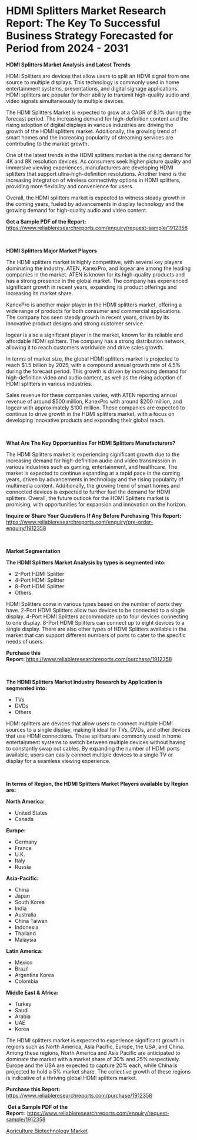 <p><h1>HDMI Splitters Market Research Report: The Key To Successful Business Strategy Forecasted for Period from 2024 - 2031</h1></p><p><strong>HDMI Splitters Market Analysis and Latest Trends</strong></p>
<p><p>HDMI Splitters are devices that allow users to split an HDMI signal from one source to multiple displays. This technology is commonly used in home entertainment systems, presentations, and digital signage applications. HDMI splitters are popular for their ability to transmit high-quality audio and video signals simultaneously to multiple devices.</p><p>The HDMI Splitters Market is expected to grow at a CAGR of 8.1% during the forecast period. The increasing demand for high-definition content and the rising adoption of digital displays in various industries are driving the growth of the HDMI splitters market. Additionally, the growing trend of smart homes and the increasing popularity of streaming services are contributing to the market growth.</p><p>One of the latest trends in the HDMI splitters market is the rising demand for 4K and 8K resolution devices. As consumers seek higher picture quality and immersive viewing experiences, manufacturers are developing HDMI splitters that support ultra-high-definition resolutions. Another trend is the increasing integration of wireless connectivity options in HDMI splitters, providing more flexibility and convenience for users.</p><p>Overall, the HDMI splitters market is expected to witness steady growth in the coming years, fueled by advancements in display technology and the growing demand for high-quality audio and video content.</p></p>
<p><strong>Get a Sample PDF of the Report:&nbsp;</strong> <a href="https://www.reliableresearchreports.com/enquiry/request-sample/1912358">https://www.reliableresearchreports.com/enquiry/request-sample/1912358</a></p>
<p>&nbsp;</p>
<p><strong>HDMI Splitters Major Market Players</strong></p>
<p><p>The HDMI splitters market is highly competitive, with several key players dominating the industry. ATEN, KanexPro, and Iogear are among the leading companies in the market. ATEN is known for its high-quality products and has a strong presence in the global market. The company has experienced significant growth in recent years, expanding its product offerings and increasing its market share.</p><p>KanexPro is another major player in the HDMI splitters market, offering a wide range of products for both consumer and commercial applications. The company has seen steady growth in recent years, driven by its innovative product designs and strong customer service.</p><p>Iogear is also a significant player in the market, known for its reliable and affordable HDMI splitters. The company has a strong distribution network, allowing it to reach customers worldwide and drive sales growth.</p><p>In terms of market size, the global HDMI splitters market is projected to reach $1.5 billion by 2025, with a compound annual growth rate of 4.5% during the forecast period. This growth is driven by increasing demand for high-definition video and audio content, as well as the rising adoption of HDMI splitters in various industries.</p><p>Sales revenue for these companies varies, with ATEN reporting annual revenue of around $500 million, KanexPro with around $200 million, and Iogear with approximately $100 million. These companies are expected to continue to drive growth in the HDMI splitters market, with a focus on developing innovative products and expanding their global reach.</p></p>
<p>&nbsp;</p>
<p><strong>What Are The Key Opportunities For HDMI Splitters Manufacturers?</strong></p>
<p><p>The HDMI Splitters market is experiencing significant growth due to the increasing demand for high-definition audio and video transmission in various industries such as gaming, entertainment, and healthcare. The market is expected to continue expanding at a rapid pace in the coming years, driven by advancements in technology and the rising popularity of multimedia content. Additionally, the growing trend of smart homes and connected devices is expected to further fuel the demand for HDMI splitters. Overall, the future outlook for the HDMI Splitters market is promising, with opportunities for expansion and innovation on the horizon.</p></p>
<p><strong>Inquire or Share Your Questions If Any Before Purchasing This Report:</strong> <a href="https://www.reliableresearchreports.com/enquiry/pre-order-enquiry/1912358">https://www.reliableresearchreports.com/enquiry/pre-order-enquiry/1912358</a></p>
<p>&nbsp;</p>
<p><strong>Market Segmentation</strong></p>
<p><strong>The HDMI Splitters Market Analysis by types is segmented into:</strong></p>
<p><ul><li>2-Port HDMI Splitter</li><li>4-Port HDMI Splitter</li><li>8-Port HDMI Splitter</li><li>Others</li></ul></p>
<p><p>HDMI Splitters come in various types based on the number of ports they have. 2-Port HDMI Splitters allow two devices to be connected to a single display. 4-Port HDMI Splitters accommodate up to four devices connecting to one display. 8-Port HDMI Splitters can connect up to eight devices to a single display. There are also other types of HDMI Splitters available in the market that can support different numbers of ports to cater to the specific needs of users.</p></p>
<p><strong>Purchase this Report:&nbsp;</strong><a href="https://www.reliableresearchreports.com/purchase/1912358">https://www.reliableresearchreports.com/purchase/1912358</a></p>
<p>&nbsp;</p>
<p><strong>The HDMI Splitters Market Industry Research by Application is segmented into:</strong></p>
<p><ul><li>TVs</li><li>DVDs</li><li>Others</li></ul></p>
<p><p>HDMI splitters are devices that allow users to connect multiple HDMI sources to a single display, making it ideal for TVs, DVDs, and other devices that use HDMI connections. These splitters are commonly used in home entertainment systems to switch between multiple devices without having to constantly swap out cables. By expanding the number of HDMI ports available, users can easily connect multiple devices to a single TV or display for a seamless viewing experience.</p></p>
<p>&nbsp;</p>
<p><strong>In terms of Region, the HDMI Splitters Market Players available by Region are:</strong></p>
<p>
    <p> <strong> North America: </strong>
        <ul>
            <li>United States</li>
            <li>Canada</li>
        </ul>
        </p> 
    <p> <strong> Europe: </strong>
        <ul>
            <li>Germany</li>
            <li>France</li>
            <li>U.K.</li>
            <li>Italy</li>
            <li>Russia</li>
        </ul>
        </p> 
    <p> <strong> Asia-Pacific: </strong>
        <ul>
            <li>China</li>
            <li>Japan</li>
            <li>South Korea</li>
            <li>India</li>
            <li>Australia</li>
            <li>China Taiwan</li>
            <li>Indonesia</li>
            <li>Thailand</li>
            <li>Malaysia</li>
        </ul>
        </p> 
    <p> <strong> Latin America: </strong>
        <ul>
            <li>Mexico</li>
            <li>Brazil</li>
            <li>Argentina Korea</li>
            <li>Colombia</li>
        </ul>
        </p> 
    <p> <strong> Middle East & Africa: </strong>
        <ul>
            <li>Turkey</li>
            <li>Saudi</li>
            <li>Arabia</li>
            <li>UAE</li>
            <li>Korea</li>
        </ul>
    </p>
    </p>
<p><p>The HDMI splitters market is expected to experience significant growth in regions such as North America, Asia Pacific, Europe, the USA, and China. Among these regions, North America and Asia Pacific are anticipated to dominate the market with a market share of 30% and 25% respectively. Europe and the USA are expected to capture 20% each, while China is projected to hold a 5% market share. The collective growth of these regions is indicative of a thriving global HDMI splitters market.</p></p>
<p><strong>Purchase this Report: </strong><a href="https://www.reliableresearchreports.com/purchase/1912358">https://www.reliableresearchreports.com/purchase/1912358</a></p>
<p>&nbsp;<strong>Get a Sample PDF of the Report:&nbsp;&nbsp;</strong><a href="https://www.reliableresearchreports.com/enquiry/request-sample/1912358">https://www.reliableresearchreports.com/enquiry/request-sample/1912358</a></p>
<p><strong></strong></p>
<p><p><a href="https://fuschia-pecorino-a6d.notion.site/Agriculture-Biotechnology-Market-Furnish-Information-about-Market-Size-Market-Share-Market-Dynamic-ea3987e161d846fa8c9aae44ba6d106c">Agriculture Biotechnology Market</a></p></p>
